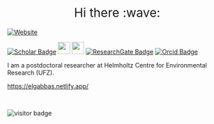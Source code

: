 <!--
**elgabbas/elgabbas** is a ✨ _special_ ✨ repository because its `README.md` (this file) appears on your GitHub profile.

Here are some ideas to get you started:

- 🔭 I’m currently working on ...
- 🌱 I’m currently learning ...
- 👯 I’m looking to collaborate on ...
- 🤔 I’m looking for help with ...
- 💬 Ask me about ...
- 📫 How to reach me: ...
- 😄 Pronouns: ...
- ⚡ Fun fact: ...
-->

<h1 style="font-weight:normal" align="center">
  &nbsp;Hi there :wave:&nbsp;
</h1>

[![Website](https://img.shields.io/website?label=https://elgabbas.netlify.app/&style=for-the-badge&url=https://elgabbas.netlify.app/)](https://elgabbas.netlify.app/)

[![Scholar Badge](https://img.shields.io/badge/-Scholar-c14438?style=for-the-badge&logo=google&logoColor=white&color=4285F4)](https://scholar.google.com/citations?user=hJ0tB04AAAAJ)
<a href="https://twitter.com/ahmed_elgabbas"><img src="https://img.shields.io/badge/twitter-%231DA1F2.svg?&style=for-the-badge&logo=twitter&logoColor=white" height=28></a> 
<a href="https://www.linkedin.com/in/ahmed-elgabbas/"><img src="https://img.shields.io/badge/LinkedIn-0077B5?style=for-the-badge&logo=linkedin&logoColor=white" height=28></a> 
[![ResearchGate Badge](https://img.shields.io/badge/-ResearchGate-c14438?style=for-the-badge&logo=researchgate&logoColor=white&color=00CCBB)](https://www.researchgate.net/profile/Ahmed_El-Gabbas)
[![Orcid Badge](https://img.shields.io/badge/-Orcid-c14438?style=for-the-badge&logo=orcid&logoColor=white&color=A6CE39)](https://orcid.org/0000-0003-2225-088X)

I am a postdoctoral researcher at Helmholtz Centre for Environmental Research (UFZ).

https://elgabbas.netlify.app/

<br>

![visitor badge](https://visitor-badge.laobi.icu/badge?page_id=elgabbas.visitor-badge&left_text=Page%20Visitors)
  
<!--
<img src="https://img.shields.io/badge/Made%20with-Markdown-1f425f.svg" height=28>
-->
